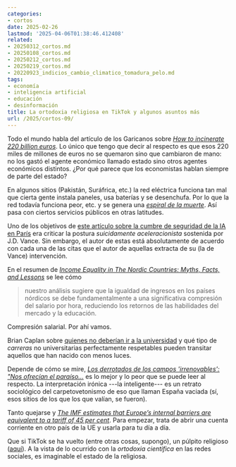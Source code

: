 ```yaml
---
categories:
- cortos
date: 2025-02-26
lastmod: '2025-04-06T01:38:46.412408'
related:
- 20250312_cortos.md
- 20250108_cortos.md
- 20250212_cortos.md
- 20250219_cortos.md
- 20220923_indicios_cambio_climatico_tomadura_pelo.md
tags:
- economía
- inteligencia artificial
- educación
- desinformación
title: La ortodoxia religiosa en TikTok y algunos asuntos más
url: /2025/cortos-09/
---
```


Todo el mundo habla del artículo de los Garicanos sobre [_How to incinerate 220 billion euros_](https://www.siliconcontinent.com/p/how-to-incinerate-220-billion-euros). Lo único que tengo que decir al respecto es que esos 220 miles de millones de euros no se quemaron sino que cambiaron de mano: no los gastó el agente económico llamado estado sino otros agentes económicos distintos. ¿Por qué parece que los economistas hablan siempre de parte del estado?

En algunos sitios (Pakistán, Suráfrica, etc.) la red eléctrica funciona tan mal que cierta gente instala paneles, usa baterías y se desenchufa. Por lo que la red todavía funciona peor, etc. y se genera una [_espiral de la muerte_](https://www.economist.com/finance-and-economics/2025/02/13/cheap-solar-power-is-sending-electrical-grids-into-a-death-spiral). Así pasa con ciertos servicios públicos en otras latitudes.

Uno de los objetivos de [este artículo sobre la cumbre de seguridad de la IA en París](https://thezvi.wordpress.com/2025/02/12/the-paris-ai-anti-safety-summit/) era criticar la postura _suicidamente aceleracionista_ sostenida por J.D. Vance. Sin embargo, el autor de estas está absolutamente de acuerdo con cada una de las citas que el autor de aquellas extracta de su (la de Vance) intervención.

En el resumen de [_Income Equality in The Nordic Countries: Myths, Facts, and Lessons_](https://www.nber.org/papers/w33444#fromrss) se lee cómo

>  nuestro análisis sugiere que la igualdad de ingresos en los países nórdicos se debe fundamentalmente a una significativa compresión del salario por hora, reduciendo los retornos de las habilidades del mercado y la educación.

Compresión salarial. Por ahí vamos.

Brian Caplan sobre [quienes no deberían ir a la universidad](https://www.betonit.ai/p/selfishly-speaking-who-should-skip) y qué tipo de _carreras_ no universitarias perfectamente respetables pueden transitar aquellos que han nacido con menos luces.

Depende de cómo se mire,
[_Los derrotados de los campos 'irrenovables': "Nos ofrecían el paraíso…_](https://amp.elmundo.es/cronica/2025/02/14/67a5f51fe9cf4a00518b457c.html) es lo mejor y lo peor que se puede leer al respecto. La interpretación irónica ---la inteligente--- es un retrato sociológico del carpetovetonismo de eso que llaman España vaciada (sí, esos sitios de los que los que valían, se fueron).

Tanto quejarse y [_The IMF estimates that Europe’s internal barriers are equivalent to a tariff of 45 per cent_](https://marginalrevolution.com/marginalrevolution/2025/02/european-union-fact-of-the-day-2.html?utm_source=rss&utm_medium=rss&utm_campaign=european-union-fact-of-the-day-2). Para empezar, trata de abrir una cuenta corriente en otro país de la UE y usarla para tu día a día.

Que si TikTok se ha vuelto (entre otras cosas, supongo), un púlpito religioso ([aquí](https://archive.is/8Gvbv)). A la vista de lo ocurrido con la _ortodoxia científica_ en las redes sociales, es imaginable el estado de la religiosa.